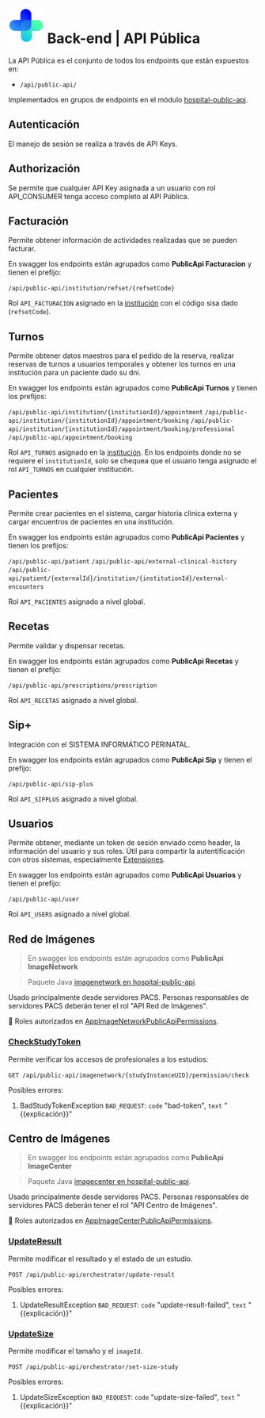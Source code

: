 # ![logo](../../front-end/apps/projects/hospital/src/assets/custom/icons/icon-72x72.png) Back-end | API Pública

La API Pública es el conjunto de todos los endpoints que están expuestos en:

*  `/api/public-api/`

Implementados en grupos de endpoints en el módulo [hospital-public-api](../hospital-public-api/).

## Autenticación

El manejo de sesión se realiza a través de API Keys.

## Authorización

Se permite que cualquier API Key asignada a un usuario con rol API_CONSUMER tenga acceso completo al API Pública.

## Facturación 

Permite obtener información de actividades realizadas que se pueden facturar.

En swagger los endpoints están agrupados como **PublicApi Facturacion** y tienen el prefijo:

`/api/public-api/institution/refset/{refsetCode}`

Rol `API_FACTURACION` asignado en la [institución](../hospital-api/src/main/java/net/pladema/establishment/repository/entity/Institution.java) con el código sisa dado (`refsetCode`).

## Turnos

Permite obtener datos maestros para el pedido de la reserva, realizar reservas de turnos a usuarios temporales y obtener los turnos en una institución para un paciente dado su dni.

En swagger los endpoints están agrupados como **PublicApi Turnos** y tienen los prefijos:

`/api/public-api/institution/{institutionId}/appointment`
`/api/public-api/institution/{institutionId}/appointment/booking`
`/api/public-api/institution/{institutionId}/appointment/booking/professional`
`/api/public-api/appointment/booking`

Rol `API_TURNOS` asignado en la [institución](../hospital-api/src/main/java/net/pladema/establishment/repository/entity/Institution.java). En los endpoints donde no se requiere el `institutionId`, solo se chequea que el usuario tenga asignado el rol `API_TURNOS` en cualquier institución.

## Pacientes

Permite crear pacientes en el sistema, cargar historia clinica externa y cargar encuentros de pacientes en una institución.

En swagger los endpoints están agrupados como **PublicApi Pacientes** y tienen los prefijos:

`/api/public-api/patient`
`/api/public-api/external-clinical-history`
`/api/public-api/patient/{externalId}/institution/{institutionId}/external-encounters`

Rol `API_PACIENTES` asignado a nivel global.

## Recetas

Permite validar y dispensar recetas.

En swagger los endpoints están agrupados como **PublicApi Recetas** y tienen el prefijo:

`/api/public-api/prescriptions/prescription`

Rol `API_RECETAS` asignado a nivel global.

## Sip+

Integración con el SISTEMA INFORMÁTICO PERINATAL.

En swagger los endpoints están agrupados como **PublicApi Sip** y tienen el prefijo:

`/api/public-api/sip-plus`

Rol `API_SIPPLUS` asignado a nivel global.

## Usuarios

Permite obtener, mediante un token de sesión enviado como header, la información del usuario y sus roles. Útil para compartir la autentificación con otros sistemas, especialmente [Extensiones](./extensiones.md).

En swagger los endpoints están agrupados como **PublicApi Usuarios** y tienen el prefijo:

`/api/public-api/user`


Rol `API_USERS` asignado a nivel global.

## Red de Imágenes

> En swagger los endpoints están agrupados como **PublicApi ImageNetwork** 

> Paquete Java [imagenetwork en hospital-public-api](../hospital-public-api/src/main/java/ar/lamansys/sgh/publicapi/imagenetwork).

Usado principalmente desde servidores PACS. Personas responsables de servidores PACS deberán tener el rol "API Red de Imágenes".

🪪 Roles autorizados en [AppImageNetworkPublicApiPermissions](../app/src/main/java/ar/lamansys/sgh/publicapi/imagenetwork/infrastructure/input/service/AppImageNetworkPublicApiPermissions.java).

### [CheckStudyToken](../hospital-public-api/src/main/java/ar/lamansys/sgh/publicapi/imagenetwork/infrastructure/input/rest/CheckStudyTokenController.java)

Permite verificar los accesos de profesionales a los estudios:

`GET /api/public-api/imagenetwork/{studyInstanceUID}/permission/check`

Posibles errores:
1. BadStudyTokenException `BAD_REQUEST`: `code` "bad-token", `text` "{{explicación}}"

## Centro de Imágenes

> En swagger los endpoints están agrupados como **PublicApi ImageCenter** 

> Paquete Java [imagecenter en hospital-public-api](../hospital-public-api/src/main/java/ar/lamansys/sgh/publicapi/imagecenter).

Usado principalmente desde servidores PACS. Personas responsables de servidores PACS deberán tener el rol "API Centro de Imágenes".

🪪 Roles autorizados en [AppImageCenterPublicApiPermissions](../app/src/main/java/ar/lamansys/sgh/publicapi/imagecenter/infrastructure/input/service/AppImageCenterPublicApiPermissions.java).

### [UpdateResult](../hospital-public-api/src/main/java/ar/lamansys/sgh/publicapi/imagecenter/infrastructure/input/rest/OrchestratorController.java)

Permite modificar el resultado y el estado de un estudio.

`POST /api/public-api/orchestrator/update-result`

Posibles errores:
1. UpdateResultException `BAD_REQUEST`: `code` "update-result-failed", `text` "{{explicación}}"

### [UpdateSize](../hospital-public-api/src/main/java/ar/lamansys/sgh/publicapi/imagecenter/infrastructure/input/rest/OrchestratorController.java)

Permite modificar el tamaño y el `imageId`.

`POST /api/public-api/orchestrator/set-size-study`

Posibles errores:
1. UpdateSizeException `BAD_REQUEST`: `code` "update-size-failed", `text` "{{explicación}}"


